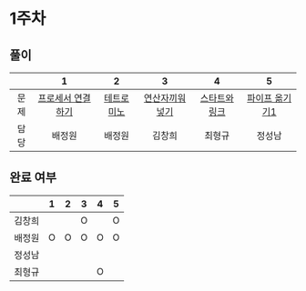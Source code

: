 # 1주차

## 풀이
||1|2|3|4|5|
|:---:|:---:|:---:|:---:|:---:|:---:|
| 문제 |[프로세서 연결하기](https://swexpertacademy.com/main/code/problem/problemDetail.do?contestProbId=AV4suNtaXFEDFAUf&&)|[테트로미노](https://www.acmicpc.net/problem/14500)|[연산자끼워넣기](https://www.acmicpc.net/problem/14888)|[스타트와 링크](https://www.acmicpc.net/problem/14889)|[파이프 옮기기1](https://www.acmicpc.net/problem/17070)|
|담당|배정원|배정원|김창희|최형규|정성남|

## 완료 여부

||1|2|3|4|5|
|:---:|:---:|:---:|:---:|:---:|:---:|
|김창희|  |  | O |  | O |
|배정원| O | O | O | O | O |
|정성남|  |  |  |  |  |
|최형규|  |  |  | O |  |
